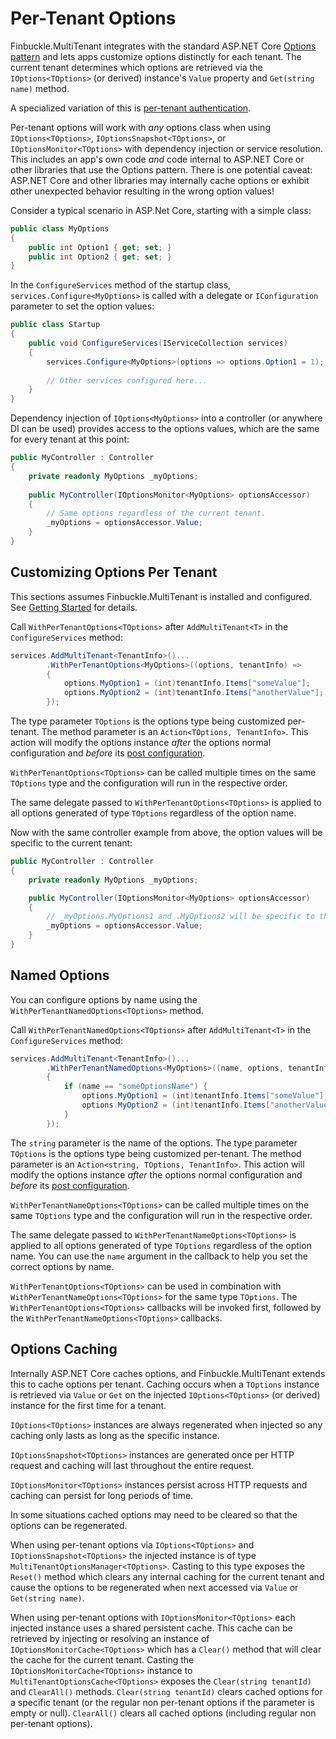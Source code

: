 # Per-Tenant Options
Finbuckle.MultiTenant integrates with the standard ASP.NET Core [Options pattern](https://docs.microsoft.com/en-us/aspnet/core/fundamentals/configuration/options) and lets apps customize options distinctly for each tenant. The current tenant determines which options are retrieved via the `IOptions<TOptions>` (or derived) instance's `Value` property and `Get(string name)` method.

 A specialized variation of this is [per-tenant authentication](Authentication).

Per-tenant options will work with *any* options class when using `IOptions<TOptions>`, `IOptionsSnapshot<TOptions>`, or `IOptionsMonitor<TOptions>` with dependency injection or service resolution. This includes an app's own code *and* code internal to ASP.NET Core or other libraries that use the Options pattern. There is one potential caveat: ASP.NET Core and other libraries may internally cache options or exhibit other unexpected behavior resulting in the wrong option values!

Consider a typical scenario in ASP.Net Core, starting with a simple class:

```cs
public class MyOptions
{
    public int Option1 { get; set; }
    public int Option2 { get; set; }
}
```

In the `ConfigureServices` method of the startup class, `services.Configure<MyOptions>` is called with a delegate or `IConfiguration` parameter to set the option values:

```cs
public class Startup
{
    public void ConfigureServices(IServiceCollection services)
    {
        services.Configure<MyOptions>(options => options.Option1 = 1);
        
        // Other services configured here...
    }
}
```

Dependency injection of `IOptions<MyOptions>` into a controller (or anywhere DI can be used) provides access to the options values, which are the same for every tenant at this point:

```cs
public MyController : Controller
{
    private readonly MyOptions _myOptions;
    
    public MyController(IOptionsMonitor<MyOptions> optionsAccessor)
    {
        // Same options regardless of the current tenant.
        _myOptions = optionsAccessor.Value;
    }
}
```

## Customizing Options Per Tenant
This sections assumes Finbuckle.MultiTenant is installed and configured. See [Getting Started](GettingStarted) for details.

Call `WithPerTenantOptions<TOptions>` after `AddMultiTenant<T>` in the `ConfigureServices` method:

```cs
services.AddMultiTenant<TenantInfo>()...
        .WithPerTenantOptions<MyOptions>((options, tenantInfo) =>
        {
            options.MyOption1 = (int)tenantInfo.Items["someValue"];
            options.MyOption2 = (int)tenantInfo.Items["anotherValue"];
        });
```

The type parameter `TOptions` is the options type being customized per-tenant. The method parameter is an `Action<TOptions, TenantInfo>`. This action will modify the options instance *after* the options normal configuration and *before* its [post configuration](https://docs.microsoft.com/en-us/aspnet/core/fundamentals/configuration/options?#ipostconfigureoptions).

`WithPerTenantOptions<TOptions>` can be called multiple times on the same `TOptions`
type and the configuration will run in the respective order.

The same delegate passed to `WithPerTenantOptions<TOptions>` is applied to all options generated of type `TOptions` regardless of the option name.

Now with the same controller example from above, the option values will be specific to the current tenant:

```cs
public MyController : Controller
{
    private readonly MyOptions _myOptions;

    public MyController(IOptionsMonitor<MyOptions> optionsAccessor)
    {
        // _myOptions.MyOptions1 and .MyOptions2 will be specific to the current tenant.
        _myOptions = optionsAccessor.Value;
    }
}
```

## Named Options
You can configure options by name using the `WithPerTenantNamedOptions<TOptions>` method.

Call `WithPerTenantNamedOptions<TOptions>` after `AddMultiTenant<T>` in the `ConfigureServices` method:

```cs
services.AddMultiTenant<TenantInfo>()...
        .WithPerTenantNamedOptions<MyOptions>((name, options, tenantInfo) =>
        {
            if (name == "someOptionsName") {
                options.MyOption1 = (int)tenantInfo.Items["someValue"];
                options.MyOption2 = (int)tenantInfo.Items["anotherValue"];
            }
        });
```

The `string` parameter is the name of the options.  The type parameter `TOptions` is the options type being customized per-tenant. The method parameter is an `Action<string, TOptions, TenantInfo>`. This action will modify the options instance *after* the options normal configuration and *before* its [post configuration](https://docs.microsoft.com/en-us/aspnet/core/fundamentals/configuration/options?#ipostconfigureoptions).

`WithPerTenantNameOptions<TOptions>` can be called multiple times on the same `TOptions`
type and the configuration will run in the respective order.

The same delegate passed to `WithPerTenantNameOptions<TOptions>` is applied to all options generated of type `TOptions` regardless of the option name.  You can use the `name` argument in the callback to help you set the correct options by name.

`WithPerTenantOptions<TOptions>` can be used in combination with `WithPerTenantNameOptions<TOptions>` for the same type `TOptions`.  The `WithPerTenantOptions<TOptions>` callbacks will be invoked first, followed by the `WithPerTenantNameOptions<TOptions>` callbacks.


## Options Caching
Internally ASP.NET Core caches options, and Finbuckle.MultiTenant extends this to cache options per tenant. Caching occurs when a `TOptions` instance is retrieved via `Value` or `Get` on the injected `IOptions<TOptions>` (or derived) instance for the first time for a tenant.

`IOptions<TOptions>` instances are always regenerated when injected so any caching only lasts as long as the specific instance.

`IOptionsSnapshot<TOptions>` instances are generated once per HTTP request and caching will last throughout the entire request.

`IOptionsMonitor<TOptions>` instances persist across HTTP requests and caching can persist for long periods of time.

In some situations cached options may need to be cleared so that the options can be regenerated.

When using per-tenant options via `IOptions<TOptions>` and `IOptionsSnapshot<TOptions>` the injected instance is of type `MultiTenantOptionsManager<TOptions>`. Casting to this type exposes the `Reset()` method which clears any internal caching for the current tenant and cause the options to be regenerated when next accessed via `Value` or `Get(string name)`.

When using per-tenant options with `IOptionsMonitor<TOptions>` each injected instance uses a shared persistent cache. This cache can be retrieved by injecting or resolving an instance of `IOptionsMonitorCache<TOptions>` which has a `Clear()` method that will clear the cache for the current tenant. Casting the `IOptionsMonitorCache<TOptions>` instance to `MultiTenantOptionsCache<TOptions>` exposes the `Clear(string tenantId)` and `ClearAll()` methods. `Clear(string tenantId)` clears cached options for a specific tenant (or the regular non per-tenant options if the parameter is empty or null). `ClearAll()` clears all cached options (including regular non per-tenant options).